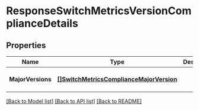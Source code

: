 # ResponseSwitchMetricsVersionComplianceDetails

## Properties
Name | Type | Description | Notes
------------ | ------------- | ------------- | -------------
**MajorVersions** | [**[]SwitchMetricsComplianceMajorVersion**](switch_metrics_compliance_major_version.md) |  | [optional] [default to null]

[[Back to Model list]](../README.md#documentation-for-models) [[Back to API list]](../README.md#documentation-for-api-endpoints) [[Back to README]](../README.md)


